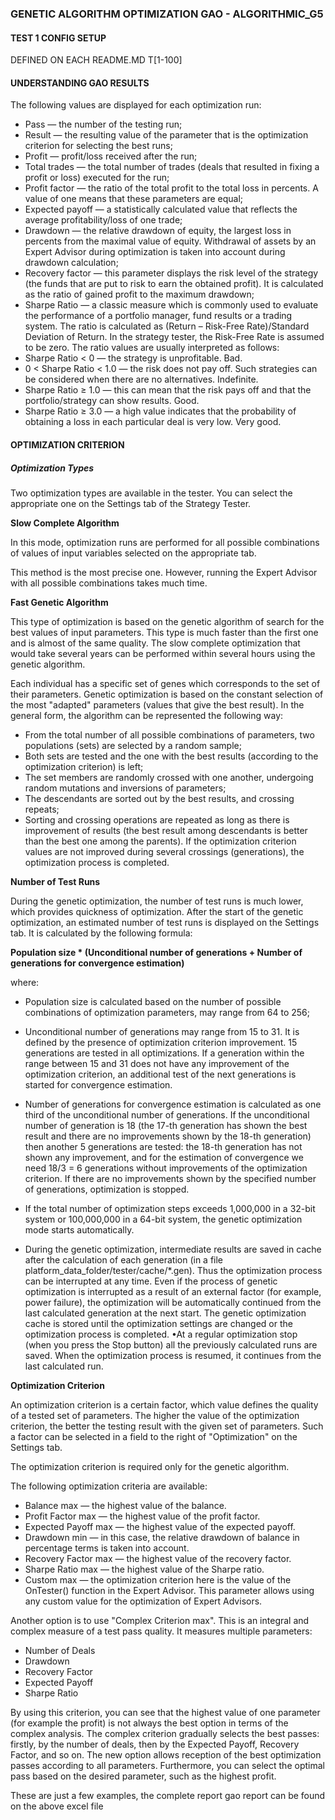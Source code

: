 ### GENETIC ALGORITHM OPTIMIZATION GAO - ALGORITHMIC_G5
#### TEST 1 CONFIG SETUP
DEFINED ON EACH README.MD T[1-100]

#### UNDERSTANDING GAO RESULTS

The following values are displayed for each optimization run:
- Pass — the number of the testing run;
- Result — the resulting value of the parameter that is the optimization criterion for selecting the best runs;
- Profit — profit/loss received after the run;
- Total trades — the total number of trades (deals that resulted in fixing a profit or loss) executed for the run;
- Profit factor — the ratio of the total profit to the total loss in percents. A value of one means that these parameters are equal;
- Expected payoff — a statistically calculated value that reflects the average profitability/loss of one trade;
- Drawdown — the relative drawdown of equity, the largest loss in percents from the maximal value of equity. Withdrawal of assets by an Expert Advisor during optimization is taken into account during drawdown calculation;
- Recovery factor — this parameter displays the risk level of the strategy (the funds that are put to risk to earn the obtained profit). It is calculated as the ratio of gained profit to the maximum drawdown;
- Sharpe Ratio — a classic measure which is commonly used to evaluate the performance of a portfolio manager, fund results or a trading system. The ratio is calculated as (Return – Risk-Free Rate)/Standard Deviation of Return. In the strategy tester, the Risk-Free Rate is assumed to be zero. The ratio values are usually interpreted as follows:
- Sharpe Ratio < 0 — the strategy is unprofitable. Bad.
- 0 < Sharpe Ratio  < 1.0 — the risk does not pay off. Such strategies can be considered when there are no alternatives. Indefinite.
- Sharpe Ratio ≥ 1.0 — this can mean that the risk pays off and that the portfolio/strategy can show results. Good.
- Sharpe Ratio ≥ 3.0 — a high value indicates that the probability of obtaining a loss in each particular deal is very low. Very good.

#### OPTIMIZATION CRITERION

##### Optimization Types

Two optimization types are available in the tester. You can select the appropriate one on the Settings tab of the Strategy Tester.

**Slow Complete Algorithm**

In this mode, optimization runs are performed for all possible combinations of values of input variables selected on the appropriate tab.

This method is the most precise one. However, running the Expert Advisor with all possible combinations takes much time.

**Fast Genetic Algorithm**

This type of optimization is based on the genetic algorithm of search for the best values of input parameters. This type is much faster than the first one and is almost of the same quality. The slow complete optimization that would take several years can be performed within several hours using the genetic algorithm.

Each individual has a specific set of genes which corresponds to the set of their parameters. Genetic optimization is based on the constant selection of the most "adapted" parameters (values that give the best result). In the general form, the algorithm can be represented the following way:
- From the total number of all possible combinations of parameters, two populations (sets) are selected by a random sample;
- Both sets are tested and the one with the best results (according to the optimization criterion) is left;
- The set members are randomly crossed with one another, undergoing random mutations and inversions of parameters;
- The descendants are sorted out by the best results, and crossing repeats;
- Sorting and crossing operations are repeated as long as there is improvement of results (the best result among descendants is better than the best one among the parents). If the optimization criterion values are not improved during several crossings (generations), the optimization process is completed.

**Number of Test Runs**

During the genetic optimization, the number of test runs is much lower, which provides quickness of optimization. After the start of the genetic optimization, an estimated number of test runs is displayed on the Settings tab. It is calculated by the following formula:

**Population size * (Unconditional number of generations + Number of generations for convergence estimation)**

where:
- Population size is calculated based on the number of possible combinations of optimization parameters, may range from 64 to 256;
- Unconditional number of generations may range from 15 to 31. It is defined by the presence of optimization criterion improvement. 15 generations are tested in all optimizations. If a generation within the range between 15 and 31 does not have any improvement of the optimization criterion, an additional test of the next generations is started for convergence estimation.
- Number of generations for convergence estimation is calculated as one third of the unconditional number of generations. If the unconditional number of generation is 18 (the 17-th generation has shown the best result and there are no improvements shown by the 18-th generation) then another 5 generations are tested: the 18-th generation has not shown any improvement, and for the estimation of convergence we need 18/3 = 6 generations without improvements of the optimization criterion. If there are no improvements shown by the specified number of generations, optimization is stopped.

- If the total number of optimization steps exceeds 1,000,000 in a 32-bit system or 100,000,000 in a 64-bit system, the genetic optimization mode starts automatically.
- During the genetic optimization, intermediate results are saved in cache after the calculation of each generation (in a file platform_data_folder/tester/cache/*.gen). Thus the optimization process can be interrupted at any time. Even if the process of genetic optimization is interrupted as a result of an external factor (for example, power failure), the optimization will be automatically continued from the last calculated generation at the next start. The genetic optimization cache is stored until the optimization settings are changed or the optimization process is completed.
•At a regular optimization stop (when you press the Stop button) all the previously calculated runs are saved. When the optimization process is resumed, it continues from the last calculated run.

**Optimization Criterion**

An optimization criterion is a certain factor, which value defines the quality of a tested set of parameters. The higher the value of the optimization criterion, the better the testing result with the given set of parameters. Such a factor can be selected in a field to the right of "Optimization" on the Settings tab.

The optimization criterion is required only for the genetic algorithm.

The following optimization criteria are available:
- Balance max — the highest value of the balance.
- Profit Factor max —  the highest value of the profit factor.
- Expected Payoff max — the highest value of the expected payoff.
- Drawdown min — in this case, the relative drawdown of balance in percentage terms is taken into account.
- Recovery Factor max — the highest value of the recovery factor.
- Sharpe Ratio max — the highest value of the Sharpe ratio.
- Custom max — the optimization criterion here is the value of the OnTester() function in the Expert Advisor. This parameter allows using any custom value for the optimization of Expert Advisors.

Another option is to use "Complex Criterion max". This is an integral and complex measure of a test pass quality. It measures multiple parameters:
- Number of Deals
- Drawdown
- Recovery Factor
- Expected Payoff
- Sharpe Ratio

By using this criterion, you can see that the highest value of one parameter (for example the profit) is not always the best option in terms of the complex analysis. The complex criterion gradually selects the best passes: firstly, by the number of deals, then by the Expected Payoff, Recovery Factor, and so on. The new option allows reception of the best optimization passes according to all parameters. Furthermore, you can select the optimal pass based on the desired parameter, such as the highest profit.

These are just a few examples, the complete report gao report can be found on the above excel file
